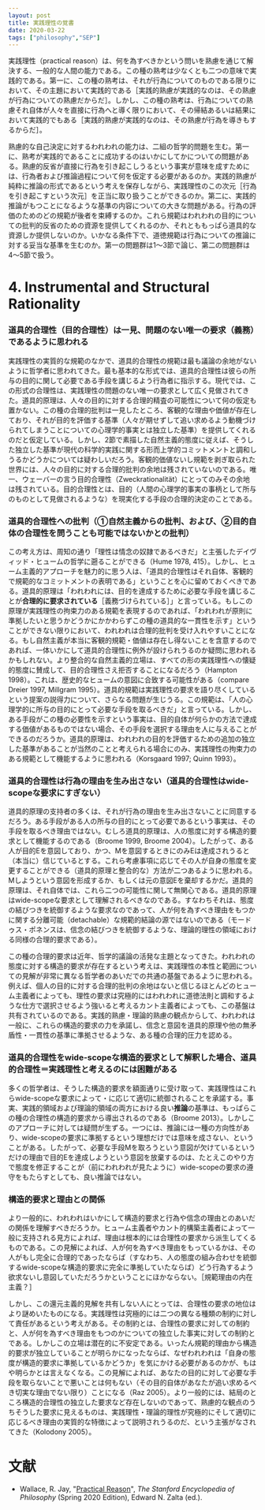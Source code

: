```yaml
---
layout: post
title: 実践理性の覚書
date: 2020-03-22
tags: ["philosophy","SEP"]
---
```


実践理性（practical reason）は、何を為すべきかという問いを熟慮を通じて解決する、一般的な人間の能力である。この種の熟考は少なくとも二つの意味で実践的である。第一に、この種の熟考は、それが行為についてのものである限りにおいて、その主題において実践的である［実践的熟慮が実践的なのは、その熟慮が行為についての熟慮だからだ］。しかし、この種の熟考は、行為についての熟慮それ自体が人々を直接に行為へと導く限りにおいて、その帰結あるいは結果において実践的でもある［実践的熟慮が実践的なのは、その熟慮が行為を導きもするからだ］。

熟慮的な自己決定に対するわれわれの能力は、二組の哲学的問題を生む。第一に、熟考が実践的であることに成功するのはいかにしてかについての問題がある。熟慮的反省が直接に行為を引き起こしうるという事実が意味を成すためには、行為者および推論過程について何を仮定する必要があるのか。実践的熟慮が純粋に推論の形式であるという考えを保存しながら、実践理性のこの次元［行為を引き起こすという次元］を正当に取り扱うことができるのか。第二に、実践的推論がもつことになるような基準の内容についての大きな問題がある。行為の評価のためのどの規範が後者を束縛するのか。これら規範はわれわれの目的についての批判的反省のための資源を提供してくれるのか、それとももっぱら道具的な資源しか提供しないのか。いかなる条件下で、道徳規範は行為についての推論に対する妥当な基準を生むのか。第一の問題群は1〜3節で論じ、第二の問題群は4〜5節で扱う。

# 4. Instrumental and Structural Rationality
### 道具的合理性（目的合理性）は一見、問題のない唯一の要求（義務）であるように思われる
実践理性の実質的な規範のなかで、道具的合理性の規範は最も議論の余地がないように哲学者に思われてきた。最も基本的な形式では、道具的合理性は彼らの所与の目的に関して必要である手段を講じるよう行為者に指示する。現代では、この形式の合理性は、実践理性の問題のない唯一の要求として広く見做されてきた。道具的原理は、人々の目的に対する合理的精査の可能性について何の仮定も置かない。この種の合理的批判は一見したところ、客観的な理由や価値が存在しており、それが目的を評価する基準（人々が期せずして追い求めるよう動機づけられてしまうことについての心理学的事実とは独立した基準）を提供してくれるのだと仮定している。しかし、2節で素描した自然主義的態度に従えば、そうした独立した基準が現代の科学的実践に関する形而上学的コミットメントと調和しうるかどうかについては疑わしいだろう。客観的価値ないし規範を剥ぎ取られた世界には、人々の目的に対する合理的批判の余地は残されていないのである。唯一、ウェーバーの言う目的合理性（Zweckrationalität）にとってのみその余地は残されている。目的合理性とは、目的（人間の心理学的事実の事柄として所与のものとして見做されるような）を現実化する手段の合理的決定のことである。

### 道具的合理性への批判（①自然主義からの批判、および、②目的自体の合理性を問うことも可能ではないかとの批判）
この考え方は、周知の通り「理性は情念の奴隷であるべきだ」と主張したデイヴィッド・ヒュームの哲学に遡ることができる（Hume 1978, 415）。しかし、ヒューム主義的アプローチを魅力的に思う人は、「道具的合理性はそれ自体、客観的で規範的なコミットメントの表明である」ということを心に留めておくべきである。道具的原理は「われわれには、目的を達成するために必要な手段を講じることが**合理的に要求されている**［義務づけられている］」と言っている。もしこの原理が実践理性の拘束力のある規範を表現するのであれば、「われわれが原則に準拠したいと思うかどうかにかかわらずこの種の道具的な一貫性を示す」ということができない限りにおいて、われわれは合理的批判を受け入れやすいことになる。もし自然主義が本当に客観的規範・価値は存在し得ないことを含意するのであれば、一体いかにして道具的合理性に例外が設けられうるのか疑問に思われるかもしれない。より整合的な自然主義的立場は、すべての形の実践理性への懐疑的態度に賛成して、目的合理性さえ拒否することになるだろう（Hampton 1998）。これは、歴史的なヒュームの意図に合致する可能性がある（compare Dreier 1997, Millgram 1995）。道具的規範は実践理性の要求を語り尽くしているという提案の説得力について、さらなる問題が生じうる。この規範は、「人の心理学的に所与の目的にとって必要な手段を取るべきだ」と言っている。しかし、ある手段がこの種の必要性を示すという事実は、目的自体が何らかの方法で達成する価値があるものではない場合、その手段を選択する理由を人に与えることができるのだろうか。道具的原理は、われわれの目的を評価するための追加の独立した基準があることが当然のことと考えられる場合にのみ、実践理性の拘束力のある規範として機能するように思われる（Korsgaard 1997; Quinn 1993）。

### 道具的合理性は行為の理由を生み出さない（道具的合理性はwide-scopeな要求にすぎない）
道具的原理の支持者の多くは、それが行為の理由を生み出さないことに同意するだろう。ある手段がある人の所与の目的にとって必要であるという事実は、その手段を取るべき理由ではない。むしろ道具的原理は、人の態度に対する構造的要求として機能するのである（Broome 1999, Broome 2004）。したがって、ある人が目的Eを意図しており、かつ、Mを意図するときにのみEは達成されうると（本当に）信じているとする。これら考慮事項に応じてその人が自身の態度を変更することができる（道具的原理と整合的な）方法が二つあるように思われる。Mしようという意図を形成するか、もしくは元の意図Eを棄却するかだ。道具的原理は、それ自体では、これら二つの可能性に関して無関心である。道具的原理はwide-scopeな要求として理解されるべきなのである。すなわちそれは、態度の結びつきを統御するような要求なのであって、人が何を為すべき理由をもつかに関する分離可能（detachable）な規範的結論の源ではないのである（モードゥス・ポネンスは、信念の結びつきを統御するような、理論的理性の領域における同様の合理的要求である）。

この種の合理的要求は近年、哲学的議論の活発な主題となってきた。われわれの態度に対する構造的要求が存在するという考えは、実践理性の本性と範囲についての見解が非常に異なる哲学者のあいだでの共通の基盤であるように思われる。例えば、個人の目的に対する合理的批判の余地はないと信じるほとんどのヒューム主義者によっても、理性の要求は究極的にはわれわれに道徳法則と調和するような仕方で選択させるよう強いると考えるカント主義者によっても、この基盤は共有されているのである。実践的熟慮・理論的熟慮の観点からして、われわれは一般に、これらの構造的要求の力を承諾し、信念と意図を道具的原理や他の無矛盾性・一貫性の基準に準拠させるような、ある種の合理的圧力を認める。

### 道具的合理性をwide-scopeな構造的要求として解釈した場合、道具的合理性＝実践理性と考えるのには困難がある
多くの哲学者は、そうした構造的要求を額面通りに受け取って、実践理性はこれらwide-scopeな要求によって・に応じて適切に統御されることを承諾する。事実、実践的領域および理論的領域の両方における良い**推論**の基準は、もっぱらこの種の合理性の構造的要求から導出されるのである（Broome 2013）。しかしこのアプローチに対しては疑問が生ずる。一つには、推論には一種の方向性があり、wide-scopeの要求に準拠するという理想だけでは意味を成さない、ということがある。したがって、必要な手段Mを取ろうという意図が欠けているというだけの理由で目的Eを達成しようという意図を放棄するのは、たとえこのやり方で態度を修正することが（前にわれわれが見たように）wide-scopeの要求の遵守をもたらすとしても、良い推論ではない。

### 構造的要求と理由との関係
より一般的に、われわれはいかにして構造的要求と行為や信念の理由とのあいだの関係を理解すべきだろうか。ヒューム主義者やカント的構築主義者によって一般に支持される見方によれば、理由は根本的には合理性の要求から派生してくるものである。この見解によれば、人が何を為すべき理由をもっているかは、その人がもし完全に合理的であったならば（すなわち、人の態度の組み合わせを統御するwide-scopeな構造的要求に完全に準拠していたならば）どう行為するよう欲求ないし意図していただろうかということにほかならない。［規範理由の内在主義？］

しかし、この還元主義的見解を共有しない人にとっては、合理性の要求の地位はより謎めいたものになる。実践理性は究極的には二つの異なる種類の制約に対して責任があるという考えがある。その制約とは、合理性の要求に対しての制約と、人が何を為すべき理由をもつのかについての独立した事実に対しての制約とである。しかしこの立場は潜在的に不安定である。いったん規範的理由から構造的要求が独立していることが明らかになったならば、なぜわれわれは「自身の態度が構造的要求に準拠しているかどうか」を気にかける必要があるのかが、もはや明らかとは言えなくなる。この見解によれば、あなたの目的に対して必要な手段を取らないことで悪いことは何もない（その目的自体があなたが追い求めるべき切実な理由でない限り）ことになる（Raz 2005）。より一般的には、結局のところ構造的合理性の独立した要求など存在しないのであって、熟慮的な観点のうちそうした要求に見えるものは、実践理性・理論的理性が究極的にそして適切に応じるべき理由の実質的な特徴によって説明されうるのだ、という主張がなされてきた（Kolodony 2005）。

# 文献
- Wallace, R. Jay, "[Practical Reason](https://plato.stanford.edu/archives/spr2020/entries/practical-reason/)", *The Stanford Encyclopedia of Philosophy* (Spring 2020 Edition), Edward N. Zalta (ed.).
